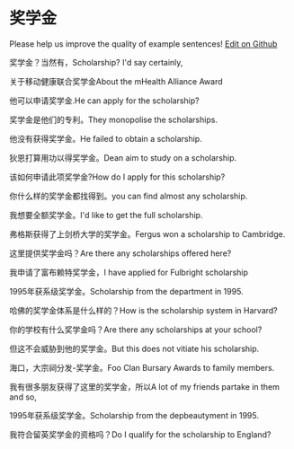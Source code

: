 # 奖学金

Please help us improve the quality of example sentences! [Edit on Github](https://github.com/jiyushe/jiyu-example-sentence-source/blob/main/chinese/jiangxuejin.md)

<p><span class="chinese">奖学金？当然有，</span><span class="english">Scholarship? I'd say certainly,</span></p>

<p><span class="chinese">关于移动健康联合奖学金</span><span class="english">About the mHealth Alliance Award</span></p>

<p><span class="chinese">他可以申请奖学金.</span><span class="english">He can apply for the scholarship?</span></p>

<p><span class="chinese">奖学金是他们的专利。</span><span class="english">They monopolise the scholarships.</span></p>

<p><span class="chinese">他没有获得奖学金。</span><span class="english">He failed to obtain a scholarship.</span></p>

<p><span class="chinese">狄恩打算用功以得奖学金。</span><span class="english">Dean aim to study on a scholarship.</span></p>

<p><span class="chinese">该如何申请此项奖学金?</span><span class="english">How do I apply for this scholarship?</span></p>

<p><span class="chinese">你什么样的奖学金都找得到。</span><span class="english">you can find almost any scholarship.</span></p>

<p><span class="chinese">我想要全额奖学金。</span><span class="english">I'd like to get the full scholarship.</span></p>

<p><span class="chinese">弗格斯获得了上剑桥大学的奖学金。</span><span class="english">Fergus won a scholarship to Cambridge.</span></p>

<p><span class="chinese">这里提供奖学金吗？</span><span class="english">Are there any scholarships offered here?</span></p>

<p><span class="chinese">我申请了富布赖特奖学金，</span><span class="english">I have applied for Fulbright scholarship</span></p>

<p><span class="chinese">1995年获系级奖学金。</span><span class="english">Scholarship from the department in 1995.</span></p>

<p><span class="chinese">哈佛的奖学金体系是什么样的？</span><span class="english">How is the scholarship system in Harvard?</span></p>

<p><span class="chinese">你的学校有什么奖学金吗？</span><span class="english">Are there any scholarships at your school?</span></p>

<p><span class="chinese">但这不会威胁到他的奖学金。</span><span class="english">But this does not vitiate his scholarship.</span></p>

<p><span class="chinese">海口，大宗祠分发-奖学金。</span><span class="english">Foo Clan Bursary Awards to family members.</span></p>

<p><span class="chinese">我有很多朋友获得了这里的奖学金，所以</span><span class="english">A lot of my friends partake in them and so,</span></p>

<p><span class="chinese">1995年获系级奖学金。</span><span class="english">Scholarship from the depbeautyment in 1995.</span></p>

<p><span class="chinese">我符合留英奖学金的资格吗？</span><span class="english">Do I qualify for the scholarship to England?</span></p>

